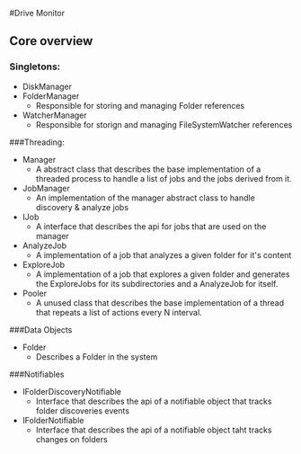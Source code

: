 #Drive Monitor
## Core overview
### Singletons:
- DiskManager
- FolderManager
  - Responsible for storing and managing Folder references
- WatcherManager
  - Responsible for storign and managing FileSystemWatcher references

###Threading:
- Manager
  - A abstract class that describes the base implementation of a threaded process to handle a list of jobs and the jobs derived from it.
- JobManager
  - An implementation of the manager abstract class to handle discovery & analyze jobs
- IJob
  - A interface that describes the api for jobs that are used on the manager
- AnalyzeJob
  - A implementation of a job that analyzes a given folder for it's content
- ExploreJob
  - A implementation of a job that explores a given folder and generates the ExploreJobs for its subdirectories and a AnalyzeJob for itself.
- Pooler
  - A unused class that describes the base implementation of a thread that repeats a list of actions every N interval.

###Data Objects
- Folder
  - Describes a Folder in the system

###Notifiables
- IFolderDiscoveryNotifiable
  - Interface that describes the api of a notifiable object that tracks folder discoveries events
- IFolderNotifiable
  - Interface that describes the api of a notifiable object taht tracks changes on folders